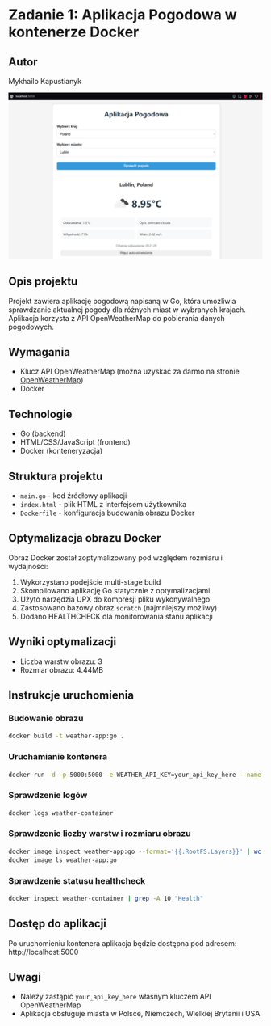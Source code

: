 # Zadanie 1: Aplikacja Pogodowa w kontenerze Docker

## Autor
Mykhailo Kapustianyk

![image alt](https://github.com/r1ckshot/WeatherApp/blob/3ae0c038be9983b3bd4b19c3b24619f2b179976b/Poprawno%C5%9B%C4%87%20dzia%C5%82ania.png)

## Opis projektu
Projekt zawiera aplikację pogodową napisaną w Go, która umożliwia sprawdzanie aktualnej pogody dla różnych miast w wybranych krajach. Aplikacja korzysta z API OpenWeatherMap do pobierania danych pogodowych.

## Wymagania
- Klucz API OpenWeatherMap (można uzyskać za darmo na stronie [OpenWeatherMap](https://openweathermap.org/api))
- Docker

## Technologie
- Go (backend)
- HTML/CSS/JavaScript (frontend)
- Docker (konteneryzacja)

## Struktura projektu
- `main.go` - kod źródłowy aplikacji
- `index.html` - plik HTML z interfejsem użytkownika
- `Dockerfile` - konfiguracja budowania obrazu Docker

## Optymalizacja obrazu Docker
Obraz Docker został zoptymalizowany pod względem rozmiaru i wydajności:
1. Wykorzystano podejście multi-stage build
2. Skompilowano aplikację Go statycznie z optymalizacjami
3. Użyto narzędzia UPX do kompresji pliku wykonywalnego
4. Zastosowano bazowy obraz `scratch` (najmniejszy możliwy)
5. Dodano HEALTHCHECK dla monitorowania stanu aplikacji

## Wyniki optymalizacji
- Liczba warstw obrazu: 3
- Rozmiar obrazu: 4.44MB

## Instrukcje uruchomienia

### Budowanie obrazu
```bash
docker build -t weather-app:go .
```

### Uruchamianie kontenera
```bash
docker run -d -p 5000:5000 -e WEATHER_API_KEY=your_api_key_here --name weather-container weather-app:go
```

### Sprawdzenie logów
```bash
docker logs weather-container
```

### Sprawdzenie liczby warstw i rozmiaru obrazu
```bash
docker image inspect weather-app:go --format='{{.RootFS.Layers}}' | wc -w
docker image ls weather-app:go
```

### Sprawdzenie statusu healthcheck
```bash
docker inspect weather-container | grep -A 10 "Health"
```

## Dostęp do aplikacji
Po uruchomieniu kontenera aplikacja będzie dostępna pod adresem: http://localhost:5000

## Uwagi
- Należy zastąpić `your_api_key_here` własnym kluczem API OpenWeatherMap
- Aplikacja obsługuje miasta w Polsce, Niemczech, Wielkiej Brytanii i USA

